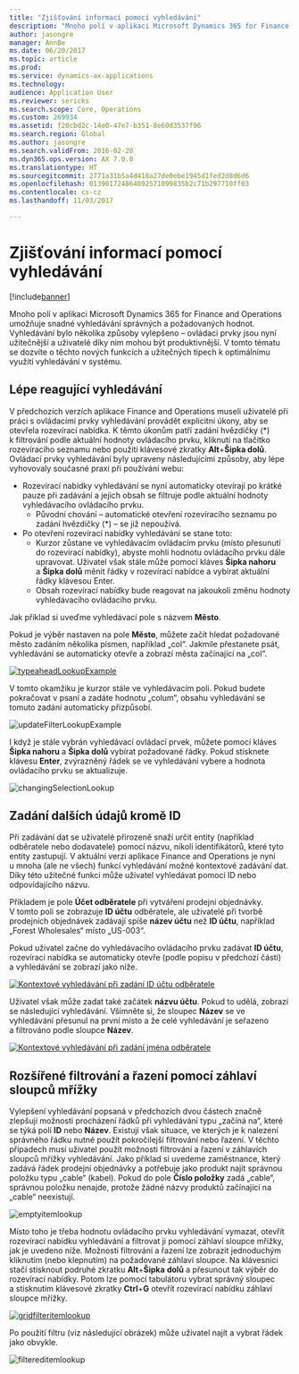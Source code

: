 ```yaml
---
title: "Zjišťování informací pomocí vyhledávání"
description: "Mnoho polí v aplikaci Microsoft Dynamics 365 for Finance and Operations umožňuje snadné vyhledávání správných a požadovaných hodnot. Vyhledávání bylo několika způsoby vylepšeno – ovládací prvky jsou nyní užitečnější a uživatelé díky nim mohou být produktivnější. V tomto tématu se dozvíte o těchto nových funkcích a užitečných tipech k optimálnímu využití vyhledávání v systému."
author: jasongre
manager: AnnBe
ms.date: 06/20/2017
ms.topic: article
ms.prod: 
ms.service: dynamics-ax-applications
ms.technology: 
audience: Application User
ms.reviewer: sericks
ms.search.scope: Core, Operations
ms.custom: 269934
ms.assetid: f20cbd2c-14e0-47e7-b351-8e60d3537f96
ms.search.region: Global
ms.author: jasongre
ms.search.validFrom: 2016-02-28
ms.dyn365.ops.version: AX 7.0.0
ms.translationtype: HT
ms.sourcegitcommit: 2771a31b5a4d418a27de0ebe1945d1fed2d8d6d6
ms.openlocfilehash: 013901724864092571099835b2c71b297710ff03
ms.contentlocale: cs-cz
ms.lasthandoff: 11/03/2017

---
```


# <a name="use-lookups-to-find-information"></a>Zjišťování informací pomocí vyhledávání

[!include[banner](../includes/banner.md)]


Mnoho polí v aplikaci Microsoft Dynamics 365 for Finance and Operations umožňuje snadné vyhledávání správných a požadovaných hodnot. Vyhledávání bylo několika způsoby vylepšeno – ovládací prvky jsou nyní užitečnější a uživatelé díky nim mohou být produktivnější. V tomto tématu se dozvíte o těchto nových funkcích a užitečných tipech k optimálnímu využití vyhledávání v systému.  

<a name="responsive-lookups"></a>Lépe reagující vyhledávání
------------------

V předchozích verzích aplikace Finance and Operations museli uživatelé při práci s ovládacími prvky vyhledávání provádět explicitní úkony, aby se otevřela rozevírací nabídka. K těmto úkonům patří zadání hvězdičky (\*) k filtrování podle aktuální hodnoty ovládacího prvku, kliknutí na tlačítko rozevíracího seznamu nebo použití klávesové zkratky **Alt**+**Šipka dolů**. Ovládací prvky vyhledávání byly upraveny následujícími způsoby, aby lépe vyhovovaly současné praxi při používání webu:

-   Rozevírací nabídky vyhledávání se nyní automaticky otevírají po krátké pauze při zadávání a jejich obsah se filtruje podle aktuální hodnoty vyhledávacího ovládacího prvku.
    -   Původní chování – automatické otevření rozevíracího seznamu po zadání hvězdičky (\*) – se již nepoužívá.
-   Po otevření rozevírací nabídky vyhledávání se stane toto:
    -   Kurzor zůstane ve vyhledávacím ovládacím prvku (místo přesunutí do rozevírací nabídky), abyste mohli hodnotu ovládacího prvku dále upravovat. Uživatel však stále může pomocí kláves **Šipka nahoru** a **Šipka dolů** měnit řádky v rozevírací nabídce a vybírat aktuální řádky klávesou Enter.
    -   Obsah rozevírací nabídky bude reagovat na jakoukoli změnu hodnoty vyhledávacího ovládacího prvku.

Jak příklad si uveďme vyhledávací pole s názvem **Město**. 

Pokud je výběr nastaven na pole **Město**, můžete začít hledat požadované město zadáním několika písmen, například „col“.  Jakmile přestanete psát, vyhledávání se automaticky otevře a zobrazí města začínající na „col“. 

[![typeaheadLookupExample](./media/typeaheadlookupexample.png)](./media/typeaheadlookupexample.png) 

V tomto okamžiku je kurzor stále ve vyhledávacím poli. Pokud budete pokračovat v psaní a zadáte hodnotu „colum“, obsahu vyhledávání se tomuto zadání automaticky přizpůsobí. 

![updateFilterLookupExample](./media/updatefilterlookupexample.png) 

I když je stále vybrán vyhledávací ovládací prvek, můžete pomocí kláves **Šipka nahoru** a **Šipka dolů** vybírat požadované řádky. Pokud stisknete klávesu **Enter**, zvýrazněný řádek se ve vyhledávání vybere a hodnota ovládacího prvku se aktualizuje. 

![changingSelectionLookup](./media/changingselectionlookup.png)

## <a name="typing-in-more-than-ids"></a>Zadání dalších údajů kromě ID
Při zadávání dat se uživatelé přirozeně snaží určit entity (například odběratele nebo dodavatele) pomocí názvu, nikoli identifikátorů, které tyto entity zastupují. V aktuální verzi aplikace Finance and Operations je nyní u mnoha (ale ne všech) funkcí vyhledávání možné kontextové zadávání dat. Díky této užitečné funkci může uživatel vyhledávat pomocí ID nebo odpovídajícího názvu. 

Příkladem je pole **Účet odběratele** při vytváření prodejní objednávky. V tomto poli se zobrazuje **ID účtu** odběratele, ale uživatelé při tvorbě prodejních objednávek zadávají spíše **název účtu** než **ID účtu**, například „Forest Wholesales“ místo „US-003“.

Pokud uživatel začne do vyhledávacího ovládacího prvku zadávat **ID účtu**, rozevírací nabídka se automaticky otevře (podle popisu v předchozí části) a vyhledávání se zobrazí jako níže.

[![Kontextové vyhledávání při zadání ID účtu odběratele](./media/howtocontextuallookups-1.png)](./media/howtocontextuallookups-1.png)

Uživatel však může zadat také začátek **názvu účtu**. Pokud to udělá, zobrazí se následující vyhledávání. Všimněte si, že sloupec **Název** se ve vyhledávání přesunul na první místo a že celé vyhledávání je seřazeno a filtrováno podle sloupce **Název**.

[![Kontextové vyhledávání při zadání jména odběratele](./media/howtocontextuallookups-2.png)](./media/howtocontextuallookups-2.png)

## <a name="using-grid-column-headers-for-more-advanced-filtering-and-sorting"></a>Rozšířené filtrování a řazení pomocí záhlaví sloupců mřížky
Vylepšení vyhledávání popsaná v předchozích dvou částech značně zlepšují možnosti procházení řádků při vyhledávání typu „začíná na“, které se týká polí **ID** nebo **Název**. Existují však situace, ve kterých je k nalezení správného řádku nutné použít pokročilejší filtrování nebo řazení. V těchto případech musí uživatel použít možnosti filtrování a řazení v záhlavích sloupců mřížky vyhledávání. Jako příklad si uvedeme zaměstnance, který zadává řádek prodejní objednávky a potřebuje jako produkt najít správnou položku typu „cable“ (kabel). Pokud do pole **Číslo položky** zadá „cable“, správnou položku nenajde, protože žádné názvy produktů začínající na „cable“ neexistují. 

![emptyitemlookup](./media/emptyitemlookup.png) 

Místo toho je třeba hodnotu ovládacího prvku vyhledávání vymazat, otevřít rozevírací nabídku vyhledávání a filtrovat ji pomocí záhlaví sloupce mřížky, jak je uvedeno níže. Možnosti filtrování a řazení lze zobrazit jednoduchým kliknutím (nebo klepnutím) na požadované záhlaví sloupce. Na klávesnici stačí stisknout podruhé zkratku **Alt**+**Šipka** **dolů** a přesunout tak výběr do rozevírací nabídky. Potom lze pomocí tabulátoru vybrat správný sloupec a stisknutím klávesové zkratky **Ctrl**+**G** otevřít rozevírací nabídku záhlaví sloupce mřížky. 

[![gridfilteritemlookup](./media/gridfilteritemlookup.png)](./media/gridfilteritemlookup.png) 

Po použití filtru (viz následující obrázek) může uživatel najít a vybrat řádek jako obvykle. 

![filtereditemlookup](./media/filtereditemlookup.png)





